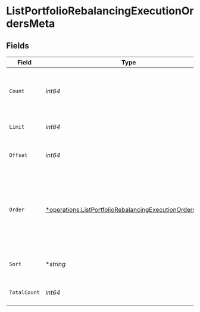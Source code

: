# ListPortfolioRebalancingExecutionOrdersMeta


## Fields

| Field                                                                                                                                      | Type                                                                                                                                       | Required                                                                                                                                   | Description                                                                                                                                |
| ------------------------------------------------------------------------------------------------------------------------------------------ | ------------------------------------------------------------------------------------------------------------------------------------------ | ------------------------------------------------------------------------------------------------------------------------------------------ | ------------------------------------------------------------------------------------------------------------------------------------------ |
| `Count`                                                                                                                                    | *int64*                                                                                                                                    | :heavy_check_mark:                                                                                                                         | Count of the resources returned in the response.                                                                                           |
| `Limit`                                                                                                                                    | *int64*                                                                                                                                    | :heavy_check_mark:                                                                                                                         | Total limit of the response.                                                                                                               |
| `Offset`                                                                                                                                   | *int64*                                                                                                                                    | :heavy_check_mark:                                                                                                                         | Amount of resource to offset in the response.                                                                                              |
| `Order`                                                                                                                                    | [*operations.ListPortfolioRebalancingExecutionOrdersOrder](../../../pkg/models/operations/listportfoliorebalancingexecutionordersorder.md) | :heavy_minus_sign:                                                                                                                         | The ordering of the response.<br/>* ASC - Ascending order<br/>* DESC - Descending order                                                    |
| `Sort`                                                                                                                                     | **string*                                                                                                                                  | :heavy_minus_sign:                                                                                                                         | The field that the list is sorted by.                                                                                                      |
| `TotalCount`                                                                                                                               | *int64*                                                                                                                                    | :heavy_check_mark:                                                                                                                         | Total count of all the resources.                                                                                                          |
